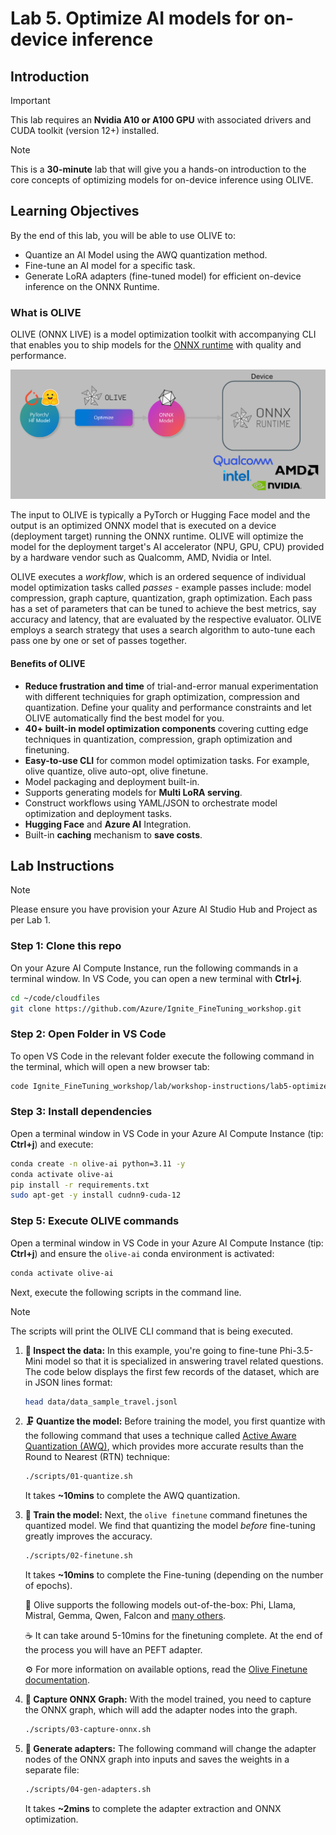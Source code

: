 # Lab 5. Optimize AI models for on-device inference

## Introduction 

> [!IMPORTANT]
> This lab requires an **Nvidia A10 or A100 GPU** with associated drivers and CUDA toolkit (version 12+) installed.

> [!NOTE]
> This is a **30-minute** lab that will give you a hands-on introduction to the core concepts of optimizing models for on-device inference using OLIVE.

## Learning Objectives

By the end of this lab, you will be able to use OLIVE to:

- Quantize an AI Model using the AWQ quantization method.
- Fine-tune an AI model for a specific task.
- Generate LoRA adapters (fine-tuned model) for efficient on-device inference on the ONNX Runtime.

### What is OLIVE

OLIVE (ONNX LIVE) is a model optimization toolkit with accompanying CLI that enables you to ship models for the [ONNX runtime](https://onnxruntime.ai) with quality and performance.

![Olive Flow](./images/olive-flow.png)

The input to OLIVE is typically a PyTorch or Hugging Face model and the output is an optimized ONNX model that is executed on a device (deployment target) running the ONNX runtime. OLIVE will optimize the model for the deployment target's AI accelerator (NPU, GPU, CPU) provided by a hardware vendor such as Qualcomm, AMD, Nvidia or Intel.

OLIVE executes a *workflow*, which is an ordered sequence of individual model optimization tasks called *passes* - example passes include: model compression, graph capture, quantization, graph optimization. Each pass has a set of parameters that can be tuned to achieve the best metrics, say accuracy and latency, that are evaluated by the respective evaluator. OLIVE employs a search strategy that uses a search algorithm to auto-tune each pass one by one or set of passes together.

#### Benefits of OLIVE

- **Reduce frustration and time** of trial-and-error manual experimentation with different techniquies for graph optimization, compression and quantization. Define your quality and performance constraints and let OLIVE automatically find the best model for you.
- **40+ built-in model optimization components** covering cutting edge techniques in quantization, compression, graph optimization and finetuning.
- **Easy-to-use CLI** for common model optimization tasks. For example, olive quantize, olive auto-opt, olive finetune.
- Model packaging and deployment built-in.
- Supports generating models for **Multi LoRA serving**.
- Construct workflows using YAML/JSON to orchestrate model optimization and deployment tasks.
- **Hugging Face** and **Azure AI** Integration.
- Built-in **caching** mechanism to **save costs**.

## Lab Instructions
> [!NOTE]
> Please ensure you have provision your Azure AI Studio Hub and Project as per Lab 1.

### Step 1: Clone this repo

On your Azure AI Compute Instance, run the following commands in a terminal window. In VS Code, you can open a new terminal with **Ctrl+j**.

```bash
cd ~/code/cloudfiles
git clone https://github.com/Azure/Ignite_FineTuning_workshop.git
```

### Step 2: Open Folder in VS Code

To open VS Code in the relevant folder execute the following command in the terminal, which will open a new browser tab:

```bash
code Ignite_FineTuning_workshop/lab/workshop-instructions/lab5-optimize-model
```

### Step 3: Install dependencies

Open a terminal window in VS Code in your Azure AI Compute Instance (tip: **Ctrl+j**) and execute:

```bash
conda create -n olive-ai python=3.11 -y
conda activate olive-ai
pip install -r requirements.txt
sudo apt-get -y install cudnn9-cuda-12
```

### Step 5: Execute OLIVE commands 

Open a terminal window in VS Code in your Azure AI Compute Instance (tip: **Ctrl+j**) and ensure the `olive-ai` conda environment is activated:

```bash
conda activate olive-ai
```

Next, execute the following scripts in the command line.

> [!NOTE]
> The scripts will print the OLIVE CLI command that is being executed.

1. **🔎 Inspect the data:** In this example, you're going to fine-tune Phi-3.5-Mini model so that it is specialized in answering travel related questions. The code below displays the first few records of the dataset, which are in JSON lines format:
    ```bash
    head data/data_sample_travel.jsonl
    ```
1. **🗜️ Quantize the model:** Before training the model, you first quantize with the following command that uses a technique called [Active Aware Quantization (AWQ)](https://arxiv.org/abs/2306.00978), which provides more accurate results than the Round to Nearest (RTN) technique:
    
    ```bash
    ./scripts/01-quantize.sh 
    ```
    
    It takes **~10mins** to complete the AWQ quantization.

1. **👟 Train the model:** Next, the `olive finetune` command finetunes the quantized model. We find that quantizing the model *before* fine-tuning greatly improves the accuracy.
    
    ```bash
    ./scripts/02-finetune.sh
    ```
    
    It takes **~10mins** to complete the Fine-tuning (depending on the number of epochs).

    🧠 Olive supports the following models out-of-the-box: Phi, Llama, Mistral, Gemma, Qwen, Falcon and [many others](https://huggingface.co/docs/optimum/en/exporters/onnx/overview).

    ☕ It can take around 5-10mins for the finetuning complete. At the end of the process you will have an PEFT adapter.

    ⚙️ For more information on available options, read the [Olive Finetune documentation](https://microsoft.github.io/Olive/features/cli.html#finetune).

1. **📸 Capture ONNX Graph:** With the model trained, you need to capture the ONNX graph, which will add the adapter nodes into the graph.

    ```bash
    ./scripts/03-capture-onnx.sh
    ```

1. **🔌 Generate adapters:** The following command will change the adapter nodes of the ONNX graph into inputs and saves the weights in a separate file:
    
    ```bash
    ./scripts/04-gen-adapters.sh
    ```
    
    It takes **~2mins** to complete the adapter extraction and ONNX optimization.
